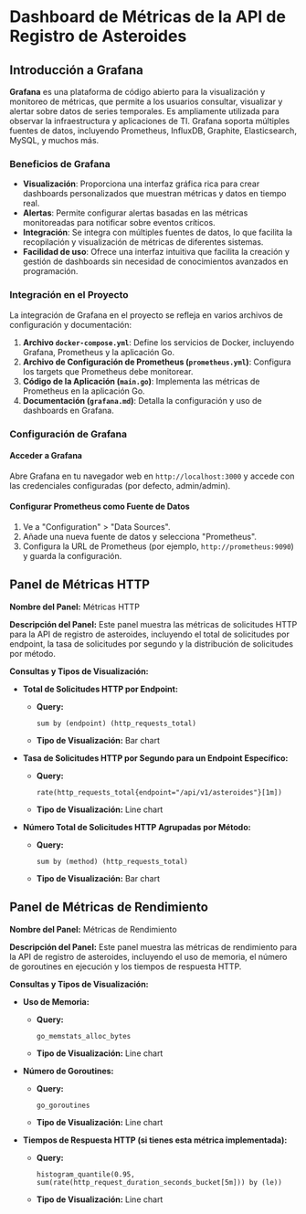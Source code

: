 # Dashboard de Métricas de la API de Registro de Asteroides

## Introducción a Grafana

**Grafana** es una plataforma de código abierto para la visualización y monitoreo de métricas, que permite a los usuarios consultar, visualizar y alertar sobre datos de series temporales. Es ampliamente utilizada para observar la infraestructura y aplicaciones de TI. Grafana soporta múltiples fuentes de datos, incluyendo Prometheus, InfluxDB, Graphite, Elasticsearch, MySQL, y muchos más.

### Beneficios de Grafana

- **Visualización**: Proporciona una interfaz gráfica rica para crear dashboards personalizados que muestran métricas y datos en tiempo real.
- **Alertas**: Permite configurar alertas basadas en las métricas monitoreadas para notificar sobre eventos críticos.
- **Integración**: Se integra con múltiples fuentes de datos, lo que facilita la recopilación y visualización de métricas de diferentes sistemas.
- **Facilidad de uso**: Ofrece una interfaz intuitiva que facilita la creación y gestión de dashboards sin necesidad de conocimientos avanzados en programación.

### Integración en el Proyecto

La integración de Grafana en el proyecto se refleja en varios archivos de configuración y documentación:

1. **Archivo `docker-compose.yml`**: Define los servicios de Docker, incluyendo Grafana, Prometheus y la aplicación Go.
2. **Archivo de Configuración de Prometheus (`prometheus.yml`)**: Configura los targets que Prometheus debe monitorear.
3. **Código de la Aplicación (`main.go`)**: Implementa las métricas de Prometheus en la aplicación Go.
4. **Documentación (`grafana.md`)**: Detalla la configuración y uso de dashboards en Grafana.

### Configuración de Grafana

#### Acceder a Grafana

Abre Grafana en tu navegador web en `http://localhost:3000` y accede con las credenciales configuradas (por defecto, admin/admin).

#### Configurar Prometheus como Fuente de Datos

1. Ve a "Configuration" > "Data Sources".
2. Añade una nueva fuente de datos y selecciona "Prometheus".
3. Configura la URL de Prometheus (por ejemplo, `http://prometheus:9090`) y guarda la configuración.

## Panel de Métricas HTTP

**Nombre del Panel:** Métricas HTTP

**Descripción del Panel:** Este panel muestra las métricas de solicitudes HTTP para la API de registro de asteroides, incluyendo el total de solicitudes por endpoint, la tasa de solicitudes por segundo y la distribución de solicitudes por método.

**Consultas y Tipos de Visualización:**

- **Total de Solicitudes HTTP por Endpoint:**
  - **Query:**
    ```promql
    sum by (endpoint) (http_requests_total)
    ```
  - **Tipo de Visualización:** Bar chart

- **Tasa de Solicitudes HTTP por Segundo para un Endpoint Específico:**
  - **Query:**
    ```promql
    rate(http_requests_total{endpoint="/api/v1/asteroides"}[1m])
    ```
  - **Tipo de Visualización:** Line chart

- **Número Total de Solicitudes HTTP Agrupadas por Método:**
  - **Query:**
    ```promql
    sum by (method) (http_requests_total)
    ```
  - **Tipo de Visualización:** Bar chart

## Panel de Métricas de Rendimiento

**Nombre del Panel:** Métricas de Rendimiento

**Descripción del Panel:** Este panel muestra las métricas de rendimiento para la API de registro de asteroides, incluyendo el uso de memoria, el número de goroutines en ejecución y los tiempos de respuesta HTTP.

**Consultas y Tipos de Visualización:**

- **Uso de Memoria:**
  - **Query:**
    ```promql
    go_memstats_alloc_bytes
    ```
  - **Tipo de Visualización:** Line chart

- **Número de Goroutines:**
  - **Query:**
    ```promql
    go_goroutines
    ```
  - **Tipo de Visualización:** Line chart

- **Tiempos de Respuesta HTTP (si tienes esta métrica implementada):**
  - **Query:**
    ```promql
    histogram_quantile(0.95, sum(rate(http_request_duration_seconds_bucket[5m])) by (le))
    ```
  - **Tipo de Visualización:** Line chart

